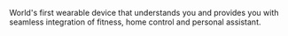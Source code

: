 World's first wearable device that understands you and provides you with seamless integration of fitness, home control and personal assistant.
